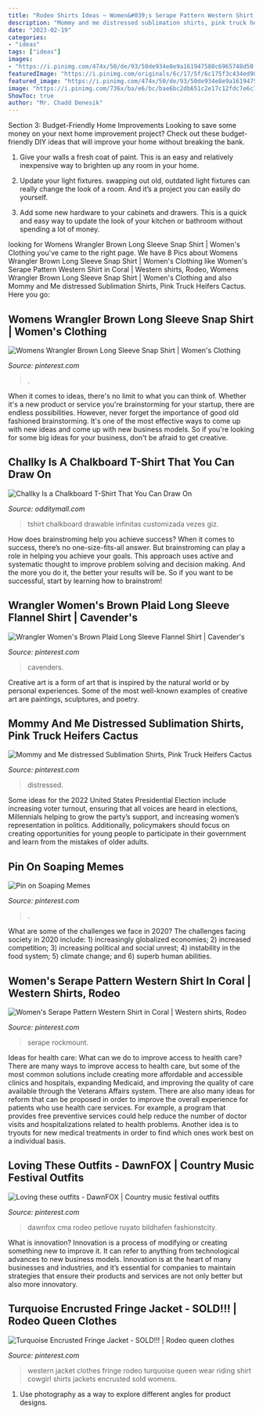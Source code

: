 ```yaml
---
title: "Rodeo Shirts Ideas ~ Women&#039;s Serape Pattern Western Shirt In Coral"
description: "Mommy and me distressed sublimation shirts, pink truck heifers cactus"
date: "2023-02-19"
categories:
- "ideas"
tags: ["ideas"]
images:
- "https://i.pinimg.com/474x/50/de/93/50de934e8e9a161947580c6965748d50.jpg"
featuredImage: "https://i.pinimg.com/originals/6c/17/5f/6c175f3c434ed989355f22b30fc0665b.jpg"
featured_image: "https://i.pinimg.com/474x/50/de/93/50de934e8e9a161947580c6965748d50.jpg"
image: "https://i.pinimg.com/736x/ba/e6/bc/bae6bc2db651c2e17c12fdc7e6c7a1fb.jpg"
ShowToc: true
author: "Mr. Chadd Denesik"
---
```



Section 3: Budget-Friendly Home Improvements
Looking to save some money on your next home improvement project? Check out these budget-friendly DIY ideas that will improve your home without breaking the bank.
1. Give your walls a fresh coat of paint. This is an easy and relatively inexpensive way to brighten up any room in your home.

2. Update your light fixtures. swapping out old, outdated light fixtures can really change the look of a room. And it’s a project you can easily do yourself.

3. Add some new hardware to your cabinets and drawers. This is a quick and easy way to update the look of your kitchen or bathroom without spending a lot of money.

	

		
looking for Womens Wrangler Brown Long Sleeve Snap Shirt | Women&#039;s Clothing you've came to the right page. We have 8 Pics about Womens Wrangler Brown Long Sleeve Snap Shirt | Women&#039;s Clothing like Women&#039;s Serape Pattern Western Shirt in Coral | Western shirts, Rodeo, Womens Wrangler Brown Long Sleeve Snap Shirt | Women&#039;s Clothing and also Mommy and Me distressed Sublimation Shirts, Pink Truck Heifers Cactus. Here you go:
		
    
## Womens Wrangler Brown Long Sleeve Snap Shirt | Women&#039;s Clothing

<img loading=lazy src="https://s-media-cache-ak0.pinimg.com/736x/e5/5b/af/e55baf536a16837d0212785e32c2c8dd.jpg" onerror="this.onerror=null;this.src='https://tse2.mm.bing.net/th?id=OIP.k-1_9aOhByFyceogkFtw5QHaM8&amp;pid=15.1';" alt="Womens Wrangler Brown Long Sleeve Snap Shirt | Women&#039;s Clothing">

_Source: pinterest.com_

>. 

	

When it comes to ideas, there's no limit to what you can think of. Whether it's a new product or service you're brainstorming for your startup, there are endless possibilities. However, never forget the importance of good old fashioned brainstorming. It's one of the most effective ways to come up with new ideas and come up with new business models. So if you're looking for some big ideas for your business, don't be afraid to get creative.

    
## Challky Is A Chalkboard T-Shirt That You Can Draw On

<img loading=lazy src="https://odditymall.com/includes/content/challky-is-a-t-shirt-with-a-chalkboard-on-it-that-you-can-draw-on-0.jpg" onerror="this.onerror=null;this.src='https://tse1.mm.bing.net/th?id=OIP.tjUCRa8Eab_6CgOvUe5RwAHaG3&amp;pid=15.1';" alt="Challky Is a Chalkboard T-Shirt That You Can Draw On">

_Source: odditymall.com_

>tshirt chalkboard drawable infinitas customizada vezes giz. 

	

How does brainstroming help you achieve success?
When it comes to success, there’s no one-size-fits-all answer. But brainstroming can play a role in helping you achieve your goals. This approach uses active and systematic thought to improve problem solving and decision making. And the more you do it, the better your results will be. So if you want to be successful, start by learning how to brainstrom!

    
## Wrangler Women&#039;s Brown Plaid Long Sleeve Flannel Shirt | Cavender&#039;s

<img loading=lazy src="https://i.pinimg.com/474x/50/de/93/50de934e8e9a161947580c6965748d50.jpg" onerror="this.onerror=null;this.src='https://tse2.mm.bing.net/th?id=OIP.JJ64u9Pfp6hf5wbhGBfa9gAAAA&amp;pid=15.1';" alt="Wrangler Women&#039;s Brown Plaid Long Sleeve Flannel Shirt | Cavender&#039;s">

_Source: pinterest.com_

>cavenders. 

	

Creative art is a form of art that is inspired by the natural world or by personal experiences. Some of the most well-known examples of creative art are paintings, sculptures, and poetry.

    
## Mommy And Me Distressed Sublimation Shirts, Pink Truck Heifers Cactus

<img loading=lazy src="https://i.pinimg.com/736x/f4/b5/e1/f4b5e12ae4ce8ee078a795286cb90013.jpg" onerror="this.onerror=null;this.src='https://tse4.mm.bing.net/th?id=OIP.thFiTlutwn62Dq1TzdNgQwHaHa&amp;pid=15.1';" alt="Mommy and Me distressed Sublimation Shirts, Pink Truck Heifers Cactus">

_Source: pinterest.com_

>distressed. 

	

Some ideas for the 2022 United States Presidential Election include increasing voter turnout, ensuring that all voices are heard in elections, Millennials helping to grow the party’s support, and increasing women’s representation in politics. Additionally, policymakers should focus on creating opportunities for young people to participate in their government and learn from the mistakes of older adults.

    
## Pin On Soaping Memes

<img loading=lazy src="https://i.pinimg.com/736x/4a/83/0f/4a830fd7a53165ccf8efbdc4f4047e7c--cowboy-hats-the-cowboy.jpg" onerror="this.onerror=null;this.src='https://tse2.mm.bing.net/th?id=OIP.u3DFm6FG_gJlpxpr7v3KkQHaIK&amp;pid=15.1';" alt="Pin on Soaping Memes">

_Source: pinterest.com_

>. 

	

What are some of the challenges we face in 2020?
The challenges facing society in 2020 include: 1) increasingly globalized economies; 2) increased competition; 3) increasing political and social unrest; 4) instability in the food system; 5) climate change; and 6) superb human abilities.

    
## Women&#039;s Serape Pattern Western Shirt In Coral | Western Shirts, Rodeo

<img loading=lazy src="https://i.pinimg.com/originals/6c/17/5f/6c175f3c434ed989355f22b30fc0665b.jpg" onerror="this.onerror=null;this.src='https://tse2.mm.bing.net/th?id=OIP.P9K-wY9SMeDNvE70MU6i0QAAAA&amp;pid=15.1';" alt="Women&#039;s Serape Pattern Western Shirt in Coral | Western shirts, Rodeo">

_Source: pinterest.com_

>serape rockmount. 

	

Ideas for health care: What can we do to improve access to health care?
There are many ways to improve access to health care, but some of the most common solutions include creating more affordable and accessible clinics and hospitals, expanding Medicaid, and improving the quality of care available through the Veterans Affairs system. There are also many ideas for reform that can be proposed in order to improve the overall experience for patients who use health care services. For example, a program that provides free preventive services could help reduce the number of doctor visits and hospitalizations related to health problems. Another idea is to tryouts for new medical treatments in order to find which ones work best on a individual basis.

    
## Loving These Outfits - DawnFOX | Country Music Festival Outfits

<img loading=lazy src="https://i.pinimg.com/736x/ba/e6/bc/bae6bc2db651c2e17c12fdc7e6c7a1fb.jpg" onerror="this.onerror=null;this.src='https://tse2.mm.bing.net/th?id=OIP.I8z9ZzP2RnvoD84shMqrfAHaL0&amp;pid=15.1';" alt="Loving these outfits - DawnFOX | Country music festival outfits">

_Source: pinterest.com_

>dawnfox cma rodeo petlove ruyato bildhafen fashionstcity. 

	

What is innovation?
Innovation is a process of modifying or creating something new to improve it. It can refer to anything from technological advances to new business models. Innovation is at the heart of many businesses and industries, and it’s essential for companies to maintain strategies that ensure their products and services are not only better but also more innovatory.

    
## Turquoise Encrusted Fringe Jacket - SOLD!!! | Rodeo Queen Clothes

<img loading=lazy src="https://i.pinimg.com/736x/a1/06/51/a10651dc8f9b5b642af2cbecbab1737f--western-riding-western-tack.jpg" onerror="this.onerror=null;this.src='https://tse3.mm.bing.net/th?id=OIP.oSMBFobW8TSO8_YdlGIhOQHaJ1&amp;pid=15.1';" alt="Turquoise Encrusted Fringe Jacket - SOLD!!! | Rodeo queen clothes">

_Source: pinterest.com_

>western jacket clothes fringe rodeo turquoise queen wear riding shirt cowgirl shirts jackets encrusted sold womens. 

	

1. Use photography as a way to explore different angles for product designs.

